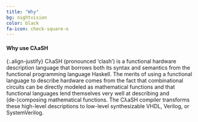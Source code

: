```yaml
---
title: "Why"
bg: nightvision
color: black
fa-icon: check-square-o
---
```


#### Why use CλaSH

{:.align-justify}
CλaSH (pronounced ‘clash’) is a functional hardware description language that borrows both its syntax and semantics from the functional programming language Haskell.
The merits of using a functional language to describe hardware comes from the fact that combinational circuits can be directly modeled as mathematical functions and that functional languages lend themselves very well at describing and (de-)composing mathematical functions.
The CλaSH compiler transforms these high-level descriptions to low-level synthesizable VHDL, Verilog, or SystemVerilog.
